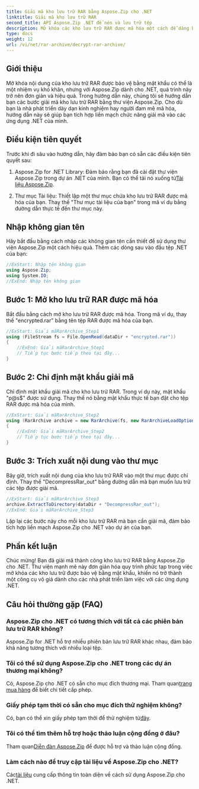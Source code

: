 ```yaml
---
title: Giải mã kho lưu trữ RAR bằng Aspose.Zip cho .NET
linktitle: Giải mã kho lưu trữ RAR
second_title: API Aspose.Zip .NET để nén và lưu trữ tệp
description: Mở khóa các kho lưu trữ RAR được mã hóa một cách dễ dàng bằng Aspose.Zip cho .NET. Hãy làm theo hướng dẫn từng bước của chúng tôi để tích hợp liền mạch và giải mã hiệu quả.
type: docs
weight: 12
url: /vi/net/rar-archive/decrypt-rar-archive/
---
```


## Giới thiệu

Mở khóa nội dung của kho lưu trữ RAR được bảo vệ bằng mật khẩu có thể là một nhiệm vụ khó khăn, nhưng với Aspose.Zip dành cho .NET, quá trình này trở nên đơn giản và hiệu quả. Trong hướng dẫn này, chúng tôi sẽ hướng dẫn bạn các bước giải mã kho lưu trữ RAR bằng thư viện Aspose.Zip. Cho dù bạn là nhà phát triển dày dạn kinh nghiệm hay người đam mê mã hóa, hướng dẫn này sẽ giúp bạn tích hợp liền mạch chức năng giải mã vào các ứng dụng .NET của mình.

## Điều kiện tiên quyết

Trước khi đi sâu vào hướng dẫn, hãy đảm bảo bạn có sẵn các điều kiện tiên quyết sau:

1.  Aspose.Zip for .NET Library: Đảm bảo rằng bạn đã cài đặt thư viện Aspose.Zip trong dự án .NET của mình. Bạn có thể tải nó xuống từ[Tài liệu Aspose.Zip](https://reference.aspose.com/zip/net/).

2. Thư mục Tài liệu: Thiết lập một thư mục chứa kho lưu trữ RAR được mã hóa của bạn. Thay thế "Thư mục tài liệu của bạn" trong mã ví dụ bằng đường dẫn thực tế đến thư mục này.

## Nhập không gian tên

Hãy bắt đầu bằng cách nhập các không gian tên cần thiết để sử dụng thư viện Aspose.Zip một cách hiệu quả. Thêm các dòng sau vào đầu tệp .NET của bạn:

```csharp
//ExStart: Nhập tên không gian
using Aspose.Zip;
using System.IO;
//ExEnd: Nhập tên không gian
```

## Bước 1: Mở kho lưu trữ RAR được mã hóa

Bắt đầu bằng cách mở kho lưu trữ RAR được mã hóa. Trong mã ví dụ, thay thế "encrypted.rar" bằng tên tệp RAR được mã hóa của bạn.

```csharp
//ExStart: Giải mãRarArchive_Step1
using (FileStream fs = File.OpenRead(dataDir + "encrypted.rar"))
{
    //ExEnd: Giải mãRarArchive_Step1
    // Tiếp tục bước tiếp theo tại đây...
}
```

## Bước 2: Chỉ định mật khẩu giải mã

Chỉ định mật khẩu giải mã cho kho lưu trữ RAR. Trong ví dụ này, mật khẩu "p@s$" được sử dụng. Thay thế nó bằng mật khẩu thực tế bạn đặt cho tệp RAR được mã hóa của mình.

```csharp
//ExStart: Giải mãRarArchive_Step2
using (RarArchive archive = new RarArchive(fs, new RarArchiveLoadOptions() { DecryptionPassword = "p@s$" }))
{
    //ExEnd: Giải mãRarArchive_Step2
    // Tiếp tục bước tiếp theo tại đây...
}
```

## Bước 3: Trích xuất nội dung vào thư mục

Bây giờ, trích xuất nội dung của kho lưu trữ RAR vào một thư mục được chỉ định. Thay thế "DecompressRar_out" bằng đường dẫn mà bạn muốn lưu trữ các tệp được giải mã.

```csharp
//ExStart: Giải mãRarArchive_Step3
archive.ExtractToDirectory(dataDir + "DecompressRar_out");
//ExEnd: Giải mãRarArchive_Step3
```

Lặp lại các bước này cho mỗi kho lưu trữ RAR mà bạn cần giải mã, đảm bảo tích hợp liền mạch Aspose.Zip cho .NET vào dự án của bạn.

## Phần kết luận

Chúc mừng! Bạn đã giải mã thành công kho lưu trữ RAR bằng Aspose.Zip cho .NET. Thư viện mạnh mẽ này đơn giản hóa quy trình phức tạp trong việc mở khóa các kho lưu trữ được bảo vệ bằng mật khẩu, khiến nó trở thành một công cụ vô giá dành cho các nhà phát triển làm việc với các ứng dụng .NET.

## Câu hỏi thường gặp (FAQ)

### Aspose.Zip cho .NET có tương thích với tất cả các phiên bản lưu trữ RAR không?
Aspose.Zip for .NET hỗ trợ nhiều phiên bản lưu trữ RAR khác nhau, đảm bảo khả năng tương thích với nhiều loại tệp.

### Tôi có thể sử dụng Aspose.Zip cho .NET trong các dự án thương mại không?
 Có, Aspose.Zip cho .NET có sẵn cho mục đích thương mại. Tham quan[trang mua hàng](https://purchase.aspose.com/buy) để biết chi tiết cấp phép.

### Giấy phép tạm thời có sẵn cho mục đích thử nghiệm không?
 Có, bạn có thể xin giấy phép tạm thời để thử nghiệm từ[đây](https://purchase.aspose.com/temporary-license/).

### Tôi có thể tìm thêm hỗ trợ hoặc thảo luận cộng đồng ở đâu?
 Tham quan[Diễn đàn Aspose.Zip](https://forum.aspose.com/c/zip/37) để được hỗ trợ và thảo luận cộng đồng.

### Làm cách nào để truy cập tài liệu về Aspose.Zip cho .NET?
 Các[tài liệu](https://reference.aspose.com/zip/net/) cung cấp thông tin toàn diện về cách sử dụng Aspose.Zip cho .NET.
